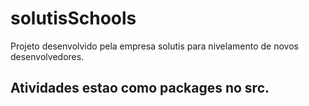 # solutisSchools
Projeto desenvolvido pela empresa solutis para nivelamento de novos desenvolvedores.

## Atividades estao como packages no src.
